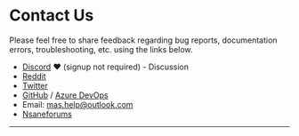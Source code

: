 # Contact Us

Please feel free to share feedback regarding bug reports, documentation errors, troubleshooting, etc. using the links below.

-   [Discord](https://discord.gg/tVFN4N84PP) ❤️ (signup not required) - Discussion
-   [Reddit](https://www.reddit.com/r/MAS_Activator/)
-   [Twitter](https://twitter.com/massgravel)
-   [GitHub](https://github.com/massgravel/Microsoft-Activation-Scripts) / [Azure DevOps](https://massgrave.visualstudio.com/_git/Microsoft-Activation-Scripts)
-   Email: mas.help@outlook.com
-   [Nsaneforums](https://nsaneforums.com/topic/316668--)

------------------------------------------------------------------------
